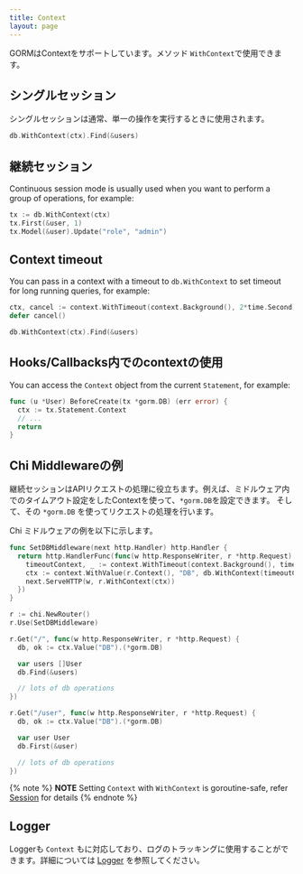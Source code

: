 ```yaml
---
title: Context
layout: page
---
```


GORMはContextをサポートしています。メソッド `WithContext`で使用できます。

## シングルセッション

シングルセッションは通常、単一の操作を実行するときに使用されます。

```go
db.WithContext(ctx).Find(&users)
```

## 継続セッション

Continuous session mode is usually used when you want to perform a group of operations, for example:

```go
tx := db.WithContext(ctx)
tx.First(&user, 1)
tx.Model(&user).Update("role", "admin")
```

## Context timeout

You can pass in a context with a timeout to `db.WithContext` to set timeout for long running queries, for example:

```go
ctx, cancel := context.WithTimeout(context.Background(), 2*time.Second)
defer cancel()

db.WithContext(ctx).Find(&users)
```

## Hooks/Callbacks内でのcontextの使用

You can access the `Context` object from the current `Statement`, for example:

```go
func (u *User) BeforeCreate(tx *gorm.DB) (err error) {
  ctx := tx.Statement.Context
  // ...
  return
}
```

## Chi Middlewareの例

継続セッションはAPIリクエストの処理に役立ちます。例えば、ミドルウェア内でのタイムアウト設定をしたContextを使って、`*gorm.DB`を設定できます。 そして、その `*gorm.DB` を使ってリクエストの処理を行います。

Chi ミドルウェアの例を以下に示します。

```go
func SetDBMiddleware(next http.Handler) http.Handler {
  return http.HandlerFunc(func(w http.ResponseWriter, r *http.Request) {
    timeoutContext, _ := context.WithTimeout(context.Background(), time.Second)
    ctx := context.WithValue(r.Context(), "DB", db.WithContext(timeoutContext))
    next.ServeHTTP(w, r.WithContext(ctx))
  })
}

r := chi.NewRouter()
r.Use(SetDBMiddleware)

r.Get("/", func(w http.ResponseWriter, r *http.Request) {
  db, ok := ctx.Value("DB").(*gorm.DB)

  var users []User
  db.Find(&users)

  // lots of db operations
})

r.Get("/user", func(w http.ResponseWriter, r *http.Request) {
  db, ok := ctx.Value("DB").(*gorm.DB)

  var user User
  db.First(&user)

  // lots of db operations
})
```

{% note %}
**NOTE** Setting `Context` with `WithContext` is goroutine-safe, refer [Session](session.html) for details
{% endnote %}

## Logger

Loggerも `Context` もに対応しており、ログのトラッキングに使用することができます。詳細については [Logger](logger.html) を参照してください。
